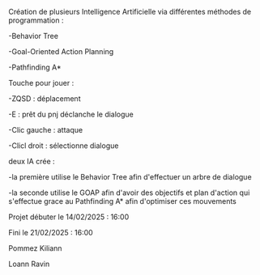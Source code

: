 Création de plusieurs Intelligence Artificielle via différentes méthodes de programmation :

-Behavior Tree

-Goal-Oriented Action Planning


-Pathfinding A*



Touche pour jouer :

-ZQSD : déplacement

-E : prêt du pnj déclanche le dialogue

-Clic gauche : attaque

-Clicl droit : sélectionne dialogue


deux IA crée :

-la première utilise le Behavior Tree afin d'effectuer un arbre de dialogue

-la seconde utilise le GOAP afin d'avoir des objectifs et plan d'action qui s'effectue grace au Pathfinding A* afin d'optimiser ces mouvements


Projet débuter le 14/02/2025 : 16:00

Fini le 21/02/2025 : 16:00


Pommez Kiliann

Loann Ravin
